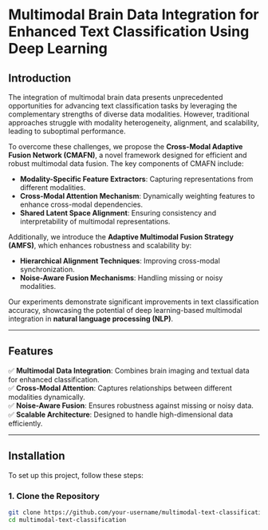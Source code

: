 # Multimodal Brain Data Integration for Enhanced Text Classification Using Deep Learning

## Introduction

The integration of multimodal brain data presents unprecedented opportunities for advancing text classification tasks by leveraging the complementary strengths of diverse data modalities. However, traditional approaches struggle with modality heterogeneity, alignment, and scalability, leading to suboptimal performance.

To overcome these challenges, we propose the **Cross-Modal Adaptive Fusion Network (CMAFN)**, a novel framework designed for efficient and robust multimodal data fusion. The key components of CMAFN include:

- **Modality-Specific Feature Extractors**: Capturing representations from different modalities.
- **Cross-Modal Attention Mechanism**: Dynamically weighting features to enhance cross-modal dependencies.
- **Shared Latent Space Alignment**: Ensuring consistency and interpretability of multimodal representations.

Additionally, we introduce the **Adaptive Multimodal Fusion Strategy (AMFS)**, which enhances robustness and scalability by:

- **Hierarchical Alignment Techniques**: Improving cross-modal synchronization.
- **Noise-Aware Fusion Mechanisms**: Handling missing or noisy modalities.

Our experiments demonstrate significant improvements in text classification accuracy, showcasing the potential of deep learning-based multimodal integration in **natural language processing (NLP)**.

---

## Features

✅ **Multimodal Data Integration**: Combines brain imaging and textual data for enhanced classification.  
✅ **Cross-Modal Attention**: Captures relationships between different modalities dynamically.  
✅ **Noise-Aware Fusion**: Ensures robustness against missing or noisy data.  
✅ **Scalable Architecture**: Designed to handle high-dimensional data efficiently.  

---

## Installation

To set up this project, follow these steps:

### 1. Clone the Repository
```sh
git clone https://github.com/your-username/multimodal-text-classification.git
cd multimodal-text-classification
